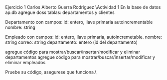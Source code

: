 Ejercicio 1
Carlos Alberto Guerra Rodriguez
\\Actividad 1
En la base de datos ap.db agregue doss tablas: departamentos y clientes

Departamento con campos: id: entero, llave primaria autoincrementable nombre: string

Empleado con campos: id: entero, llave primaria, autoincremetable. nombre: string correo: string departamento: entero (id del departamento)

agregue código para mostrar/buscar/insertar/modificar y eliminar departamentos agregue código para mostrar/buscar/insertar/modificar y eliminar empleados

Pruebe su código, asegurese que funciona.\\
